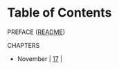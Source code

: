 Table of Contents
=================

PREFACE ([README](../README.md))

CHAPTERS

- November
\| [17](../.jump/body/11-17.md) \|

